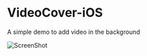 VideoCover-iOS
==============

A simple demo to add video in the background

![ScreenShot](https://raw.github.com/bichenkk/VideoCover-iOS/master/Screenshots/screenshot.png)
